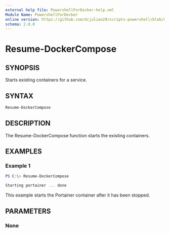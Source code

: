 ```yaml
---
external help file: PowershellForDocker-help.xml
Module Name: PowershellForDocker
online version: https://github.com/dcjulian29/scripts-powershell/blob/main/Modules/PowershellForDocker/docs/Resume-DockerCompose.md
schema: 2.0.0
---
```


# Resume-DockerCompose

## SYNOPSIS

Starts existing containers for a service.

## SYNTAX

```powershell
Resume-DockerCompose
```

## DESCRIPTION

The Resume-DockerCompose function starts the existing containers.

## EXAMPLES

### Example 1

```powershell
PS C:\> Resume-DockerCompose

Starting portainer ... done
```

This example starts the Portainer container after it has been stopped.

## PARAMETERS

### None

